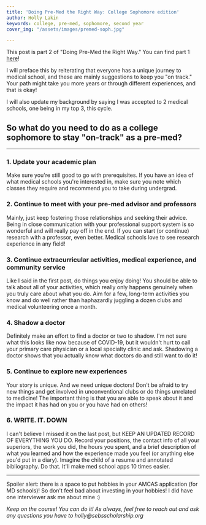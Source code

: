 ```yaml
---
title: 'Doing Pre-Med the Right Way: College Sophomore edition'
author: Holly Lakin
keywords: college, pre-med, sophomore, second year
cover_img: "/assets/images/premed-soph.jpg"

---
```

This post is part 2 of "Doing Pre-Med the Right Way." You can find part 1 [here](https://blog.sebsscholarship.org/2020/09/08/doing-pre-med-the-right-way-college-freshmen.html)! 

I will preface this by reiterating that everyone has a unique journey to medical school, and these are mainly suggestions to keep you "on track." Your path might take you more years or through different experiences, and that is okay!

I will also update my background by saying I was accepted to 2 medical schools, one being in my top 3, this cycle.

## So what do you need to do as a college sophomore to stay "on-track" as a pre-med?

***

### 1. Update your academic plan

Make sure you're still good to go with prerequisites. If you have an idea of what medical schools you're interested in, make sure you note which classes they require and recommend you to take during undergrad.

### 2. Continue to meet with your pre-med advisor and professors

Mainly, just keep fostering those relationships and seeking their advice. Being in close communication with your professional support system is so wonderful and will really pay off in the end. If you can start (or continue) research with a professor, even better. Medical schools love to see research experience in any field!

### 3. Continue extracurricular activities, medical experience, and community service

Like I said in the first post, do things you enjoy doing! You should be able to talk about all of your activities, which really only happens genuinely when you truly care about what you do. Aim for a few, long-term activities you know and do well rather than haphazardly juggling a dozen clubs and medical volunteering once a month.

### 4. Shadow a doctor

Definitely make an effort to find a doctor or two to shadow. I'm not sure what this looks like now because of COVID-19, but it wouldn't hurt to call your primary care physician or a local specialty clinic and ask. Shadowing a doctor shows that you actually know what doctors do and still want to do it!

### 5. Continue to explore new experiences

Your story is unique. And we need unique doctors! Don't be afraid to try new things and get involved in unconventional clubs or do things unrelated to medicine! The important thing is that you are able to speak about it and the impact it has had on you or you have had on others!

### 6. WRITE. IT. DOWN

I can't believe I missed it on the last post, but KEEP AN UPDATED RECORD OF EVERYTHING YOU DO. Record your positions, the contact info of all your superiors, the work you did, the hours you spent, and a brief description of what you learned and how the experience made you feel (or anything else you'd put in a diary). Imagine the child of a resume and annotated bibliography. Do that. It'll make med school apps 10 times easier.

***

Spoiler alert: there is a space to put hobbies in your AMCAS application (for MD schools)! So don't feel bad about investing in your hobbies! I did have one interviewer ask me about mine :)

_Keep on the course! You can do it! As always, feel free to reach out and ask any questions you have to holly@sebsscholarship.org_